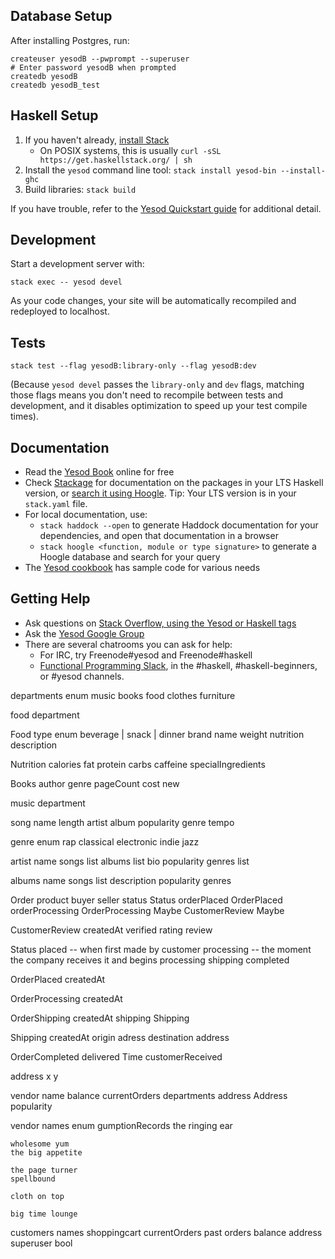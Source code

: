 ## Database Setup

After installing Postgres, run:

```
createuser yesodB --pwprompt --superuser
# Enter password yesodB when prompted
createdb yesodB
createdb yesodB_test
```

## Haskell Setup

1. If you haven't already, [install Stack](https://haskell-lang.org/get-started)
	* On POSIX systems, this is usually `curl -sSL https://get.haskellstack.org/ | sh`
2. Install the `yesod` command line tool: `stack install yesod-bin --install-ghc`
3. Build libraries: `stack build`

If you have trouble, refer to the [Yesod Quickstart guide](https://www.yesodweb.com/page/quickstart) for additional detail.

## Development

Start a development server with:

```
stack exec -- yesod devel
```

As your code changes, your site will be automatically recompiled and redeployed to localhost.

## Tests

```
stack test --flag yesodB:library-only --flag yesodB:dev
```

(Because `yesod devel` passes the `library-only` and `dev` flags, matching those flags means you don't need to recompile between tests and development, and it disables optimization to speed up your test compile times).

## Documentation

* Read the [Yesod Book](https://www.yesodweb.com/book) online for free
* Check [Stackage](http://stackage.org/) for documentation on the packages in your LTS Haskell version, or [search it using Hoogle](https://www.stackage.org/lts/hoogle?q=). Tip: Your LTS version is in your `stack.yaml` file.
* For local documentation, use:
	* `stack haddock --open` to generate Haddock documentation for your dependencies, and open that documentation in a browser
	* `stack hoogle <function, module or type signature>` to generate a Hoogle database and search for your query
* The [Yesod cookbook](https://github.com/yesodweb/yesod-cookbook) has sample code for various needs

## Getting Help

* Ask questions on [Stack Overflow, using the Yesod or Haskell tags](https://stackoverflow.com/questions/tagged/yesod+haskell)
* Ask the [Yesod Google Group](https://groups.google.com/forum/#!forum/yesodweb)
* There are several chatrooms you can ask for help:
	* For IRC, try Freenode#yesod and Freenode#haskell
	* [Functional Programming Slack](https://fpchat-invite.herokuapp.com/), in the #haskell, #haskell-beginners, or #yesod channels.


departments enum 
	music
	books
	food
	clothes
	furniture 

food department

Food
	type enum beverage | snack | dinner
	brand
	name
	weight
	nutrition
	description

Nutrition
	calories
	fat
	protein 
	carbs 
	caffeine
	specialIngredients


Books
	author 
	genre
	pageCount
	cost 
	new
	

music department 

song 
	name
	length 
	artist
	album
	popularity 
	genre
	tempo 
	
genre enum
	rap
	classical
	electronic
	indie
	jazz

artist 
	name 
	songs list
	albums list 
	bio 
	popularity
	genres list

albums
	name 
	songs list
	description
	popularity 
	genres

Order
	product
	buyer
	seller
	status Status
	orderPlaced OrderPlaced
	orderProcessing OrderProcessing Maybe
	CustomerReview Maybe

CustomerReview
	createdAt
	verified
	rating
	review

Status 
	placed -- when first made by customer
	processing -- the moment the company receives it and begins processing
	shipping 
	completed

OrderPlaced
	createdAt

OrderProcessing 
	createdAt 

OrderShipping
	createdAt
	shipping Shipping
	
Shipping
	createdAt
	origin adress
	destination address

OrderCompleted
	delivered Time
	customerReceived



address 
	x
	y
	

vendor 
	name 
	balance
	currentOrders
	departments
	address Address
	popularity

vendor names enum
	gumptionRecords
	the ringing ear

	wholesome yum
	the big appetite

	the page turner
	spellbound 

	cloth on top

	big time lounge



customers
	names
	shoppingcart 
	currentOrders
	past orders
	balance
	address
	superuser bool 
